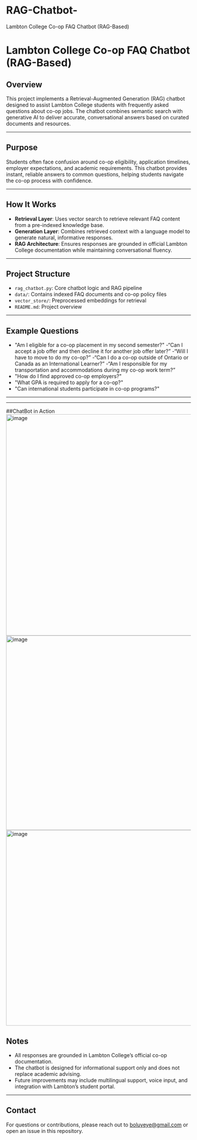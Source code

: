 # RAG-Chatbot-
Lambton College Co-op FAQ Chatbot (RAG-Based)
#  Lambton College Co-op FAQ Chatbot (RAG-Based)

## Overview

This project implements a Retrieval-Augmented Generation (RAG) chatbot designed to assist Lambton College students with frequently asked questions about co-op jobs. The chatbot combines semantic search with generative AI to deliver accurate, conversational answers based on curated documents and resources.

---

## Purpose

Students often face confusion around co-op eligibility, application timelines, employer expectations, and academic requirements. This chatbot provides instant, reliable answers to common questions, helping students navigate the co-op process with confidence.

---

##  How It Works

- **Retrieval Layer**: Uses vector search to retrieve relevant FAQ content from a pre-indexed knowledge base.
- **Generation Layer**: Combines retrieved context with a language model to generate natural, informative responses.
- **RAG Architecture**: Ensures responses are grounded in official Lambton College documentation while maintaining conversational fluency.

---

## Project Structure

- `rag_chatbot.py`: Core chatbot logic and RAG pipeline
- `data/`: Contains indexed FAQ documents and co-op policy files
- `vector_store/`: Preprocessed embeddings for retrieval
- `README.md`: Project overview 

---

## Example Questions

- "Am I eligible for a co-op placement in my second semester?"
-“Can I accept a job offer and then decline it for another job offer later?”
-“Will I have to move to do my co-op?”
-“Can I do a co-op outside of Ontario or Canada as an International Learner?”
-“Am I responsible for my transportation and accommodations during my co-op work term?”
- "How do I find approved co-op employers?"
- "What GPA is required to apply for a co-op?"
- "Can international students participate in co-op programs?"


---

---
##ChatBot in Action
 <img width="915" height="602" alt="image" src="https://github.com/user-attachments/assets/81ad3478-775d-412e-9812-89bf0387384b" />
 <img width="719" height="529" alt="image" src="https://github.com/user-attachments/assets/7c3d8d4c-ff52-45eb-a5f0-4f3c6b34ac19" />
 <img width="806" height="532" alt="image" src="https://github.com/user-attachments/assets/c9f50146-2d7f-4e0f-9621-d700913301eb" />




 

 
## Notes

- All responses are grounded in Lambton College’s official co-op documentation.
- The chatbot is designed for informational support only and does not replace academic advising.
- Future improvements may include multilingual support, voice input, and integration with Lambton’s student portal.

---

## Contact

For questions or contributions, please reach out to boluyeye@gmail.com or open an issue in this repository.

